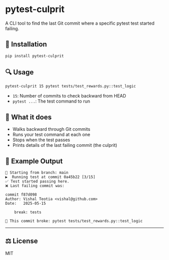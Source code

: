 # pytest-culprit

A CLI tool to find the last Git commit where a specific pytest test started failing.

## 🚀 Installation

```bash
pip install pytest-culprit
```

## 🔍 Usage

```bash
pytest-culprit 15 pytest tests/test_rewards.py::test_logic
```

- `15`: Number of commits to check backward from HEAD
- `pytest ...`: The test command to run

## 🧠 What it does

- Walks backward through Git commits
- Runs your test command at each one
- Stops when the test passes
- Prints details of the last failing commit (the culprit)

## 📌 Example Output

```
📌 Starting from branch: main
▶️  Running test at commit 0a45b22 [3/15]
✅ Test started passing here.
❌ Last failing commit was:

commit f87d098
Author: Vishal Teotia <vishal@github.com>
Date:   2025-05-15

    break: tests

🧪 This commit broke: pytest tests/test_rewards.py::test_logic
```

---

## ⚖ License

MIT
